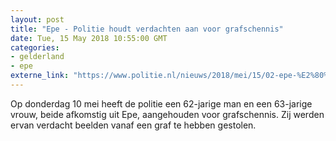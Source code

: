 ```yaml
---
layout: post
title: "Epe - Politie houdt verdachten aan voor grafschennis"
date: Tue, 15 May 2018 10:55:00 GMT
categories: 
- gelderland 
- epe 
externe_link: "https://www.politie.nl/nieuws/2018/mei/15/02-epe-%E2%80%93-politie-houdt-verdachten-aan-voor-grafschennis.html"
---
```


Op donderdag 10 mei heeft de politie een 62-jarige man en een 63-jarige vrouw, beide afkomstig uit Epe, aangehouden voor grafschennis. Zij werden ervan verdacht beelden vanaf een graf te hebben gestolen.
